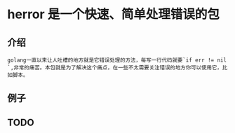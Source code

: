 # herror 是一个快速、简单处理错误的包
## 介绍
    golang一直以来让人吐槽的地方就是它错误处理的方法，每写一行代码就要`if err != nil `,非常的痛苦。本包就是为了解决这个痛点，在一些不太需要关注错误的地方你可以使用它，比如脚本。
## 例子
## TODO